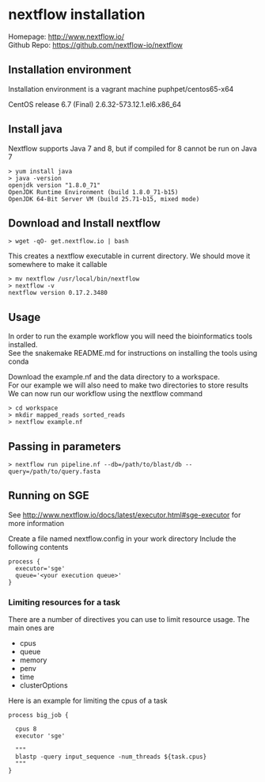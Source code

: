 # nextflow installation

Homepage: http://www.nextflow.io/  
Github Repo: https://github.com/nextflow-io/nextflow

## Installation environment

Installation environment is a vagrant machine puphpet/centos65-x64

CentOS release 6.7 (Final)  2.6.32-573.12.1.el6.x86_64

## Install java 

Nextflow supports Java 7 and 8, but if compiled for 8 cannot be run on Java 7

```
> yum install java
> java -version
openjdk version "1.8.0_71"
OpenJDK Runtime Environment (build 1.8.0_71-b15)
OpenJDK 64-Bit Server VM (build 25.71-b15, mixed mode)
```

## Download and Install nextflow
```
> wget -qO- get.nextflow.io | bash
```
This creates a nextflow executable in current directory.
We should move it somewhere to make it callable
```
> mv nextflow /usr/local/bin/nextflow
> nextflow -v
nextflow version 0.17.2.3480
```

## Usage

In order to run the example workflow you will need the bioinformatics tools installed.  
See the snakemake README.md for instructions on installing the tools using conda

Download the example.nf and the data directory to a workspace.  
For our example we will also need to make two directories to store results  
We can now run our workflow using the nextflow command  
```
> cd workspace
> mkdir mapped_reads sorted_reads
> nextflow example.nf
```

## Passing in parameters
```
> nextflow run pipeline.nf --db=/path/to/blast/db --query=/path/to/query.fasta
```
## Running on SGE

See http://www.nextflow.io/docs/latest/executor.html#sge-executor for more information

Create a file named nextflow.config in your work directory
Include the following contents

```
process {
  executor='sge'
  queue='<your execution queue>'
}
```

### Limiting resources for a task

There are a number of directives you can use to limit resource usage. The main ones are
- cpus
- queue
- memory
- penv
- time
- clusterOptions

Here is an example for limiting the cpus of a task

```
process big_job {

  cpus 8
  executor 'sge'

  """
  blastp -query input_sequence -num_threads ${task.cpus}
  """
}
```

